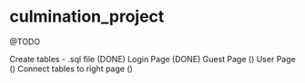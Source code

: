 # culmination_project

@TODO

Create tables - .sql file       (DONE)
Login Page                      (DONE)
Guest Page                      ()
User Page                       ()
Connect tables to right page    ()

